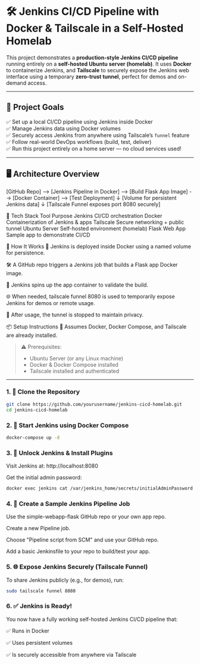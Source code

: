 # 🛠️ Jenkins CI/CD Pipeline with Docker & Tailscale in a Self-Hosted Homelab

This project demonstrates a **production-style Jenkins CI/CD pipeline** running entirely on a **self-hosted Ubuntu server (homelab)**. It uses **Docker** to containerize Jenkins, and **Tailscale** to securely expose the Jenkins web interface using a temporary **zero-trust tunnel**, perfect for demos and on-demand access.

---

## 📌 Project Goals

✅ Set up a local CI/CD pipeline using Jenkins inside Docker  
✅ Manage Jenkins data using Docker volumes  
✅ Securely access Jenkins from anywhere using Tailscale’s `funnel` feature  
✅ Follow real-world DevOps workflows (build, test, deliver)  
✅ Run this project entirely on a home server — no cloud services used!

---

## 🖥️ Architecture Overview


[GitHub Repo] --> [Jenkins Pipeline in Docker] --> [Build Flask App Image] --> [Docker Container] --> [Test Deployment]
                                                    ↓
                                       [Volume for persistent Jenkins data]
                                                    ↓
                                    [Tailscale Funnel exposes port 8080 securely]

🔧 Tech Stack
Tool            	Purpose
Jenkins	            CI/CD orchestration
Docker	            Containerization of Jenkins & apps
Tailscale	        Secure networking + public tunnel
Ubuntu Server	    Self-hosted environment (homelab)
Flask Web App	    Sample app to demonstrate CI/CD



🚀 How It Works
🐳 Jenkins is deployed inside Docker using a named volume for persistence.

🛠️ A GitHub repo triggers a Jenkins job that builds a Flask app Docker image.

🧪 Jenkins spins up the app container to validate the build.

🌐 When needed, tailscale funnel 8080 is used to temporarily expose Jenkins for demos or remote usage.

🔐 After usage, the tunnel is stopped to maintain privacy.



📦 Setup Instructions
📌 Assumes Docker, Docker Compose, and Tailscale are already installed.

> ⚠️ Prerequisites:
> - Ubuntu Server (or any Linux machine)
> - Docker & Docker Compose installed
> - Tailscale installed and authenticated

---

### 1. 🔁 Clone the Repository

```bash
git clone https://github.com/yourusername/jenkins-cicd-homelab.git
cd jenkins-cicd-homelab
```

### 2. 🐳 Start Jenkins using Docker Compose

```bash
docker-compose up -d
```

### 3. 🔐 Unlock Jenkins & Install Plugins
Visit Jenkins at: http://localhost:8080

Get the initial admin password:

```bash
docker exec jenkins cat /var/jenkins_home/secrets/initialAdminPassword
```

### 4. 📂 Create a Sample Jenkins Pipeline Job
Use the simple-webapp-flask GitHub repo or your own app repo.

Create a new Pipeline job.

Choose "Pipeline script from SCM" and use your GitHub repo.

Add a basic Jenkinsfile to your repo to build/test your app.


### 5. 🌐 Expose Jenkins Securely (Tailscale Funnel)
To share Jenkins publicly (e.g., for demos), run:

```bash
sudo tailscale funnel 8080
```

### 6. ✅ Jenkins is Ready!
You now have a fully working self-hosted Jenkins CI/CD pipeline that:

✅ Runs in Docker

✅ Uses persistent volumes

✅ Is securely accessible from anywhere via Tailscale
